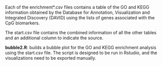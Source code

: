 Each of the enrichment*.csv files contains a table of the GO and KEGG information obtained by the Database for Annotation, Visualization and Integrated Discovery (DAVID) using the lists of genes associated with the CpG biomarkers.

The start.csv file contains the combined information of all the other tables and an additional column to indicate the source.

**bubble2.R**: builds a bubble plot for the GO and KEGG enrichment analysis using the start.csv file. The script is designed to be run in Rstudio, and the visualizations need to be exported manually.
